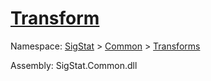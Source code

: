 # [Transform](./HSCPThinning-100663662.md)

Namespace: [SigStat]() > [Common](./../../README.md) > [Transforms](./../README.md)

Assembly: SigStat.Common.dll


